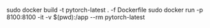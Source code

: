 sudo docker build -t pytorch-latest . -f Dockerfile
sudo docker run -p 8100:8100 -it -v $(pwd):/app  --rm pytorch-latest
